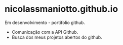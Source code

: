# nicolassmaniotto.github.io
Em desenvolvimento - portifolio github.
<ul>
  <li>
    Comunicação com a API Github.
    <li>Busca dos meus projetos abertos do github.
  </li>
  </li>
</ul>
